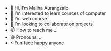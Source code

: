 - 👋 Hi, I’m Maliha Aurangzaib
- 👀 I’m interested to learn cources of computer
- 🌱 I’m web course
- 💞️ I’m looking to collaborate on projects
- 📫 How to reach me ...
- 😄 Pronouns: ...
- ⚡ Fun fact: happy anyone

<!---
maliha306/maliha306 is a ✨ special ✨ repository because its `README.md` (this file) appears on your GitHub profile.
You can click the Preview link to take a look at your changes.
--->
